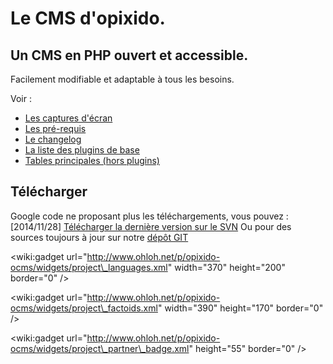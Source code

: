 # Le CMS d'opixido. #
## Un CMS en PHP ouvert et accessible. ##
Facilement modifiable et adaptable à tous les besoins.

Voir :
  * [Les captures d'écran](http://code.google.com/p/opixido-ocms/wiki/ScreenShots)
  * [Les pré-requis](http://code.google.com/p/opixido-ocms/wiki/PreRequis)
  * [Le changelog](http://code.google.com/p/opixido-ocms/wiki/Changelog)
  * [La liste des plugins de base](http://code.google.com/p/opixido-ocms/source/browse/trunk/include/plugins_base/)
  * [Tables principales (hors plugins)](http://code.google.com/p/opixido-ocms/wiki/Database)

## Télécharger ##
Google code ne proposant plus les téléchargements, vous pouvez :
[2014/11/28] [Télécharger la dernière version sur le SVN](https://code.google.com/p/opixido-ocms/source/browse/)
Ou pour des sources toujours à jour sur notre [dépôt GIT](https://bitbucket.org/opixido/ocms)

&lt;wiki:gadget url="http://www.ohloh.net/p/opixido-ocms/widgets/project\_languages.xml" width="370" height="200" border="0" /&gt;

&lt;wiki:gadget url="http://www.ohloh.net/p/opixido-ocms/widgets/project\_factoids.xml" width="390" height="170" border="0" /&gt;

&lt;wiki:gadget url="http://www.ohloh.net/p/opixido-ocms/widgets/project\_partner\_badge.xml" height="55" border="0" /&gt;